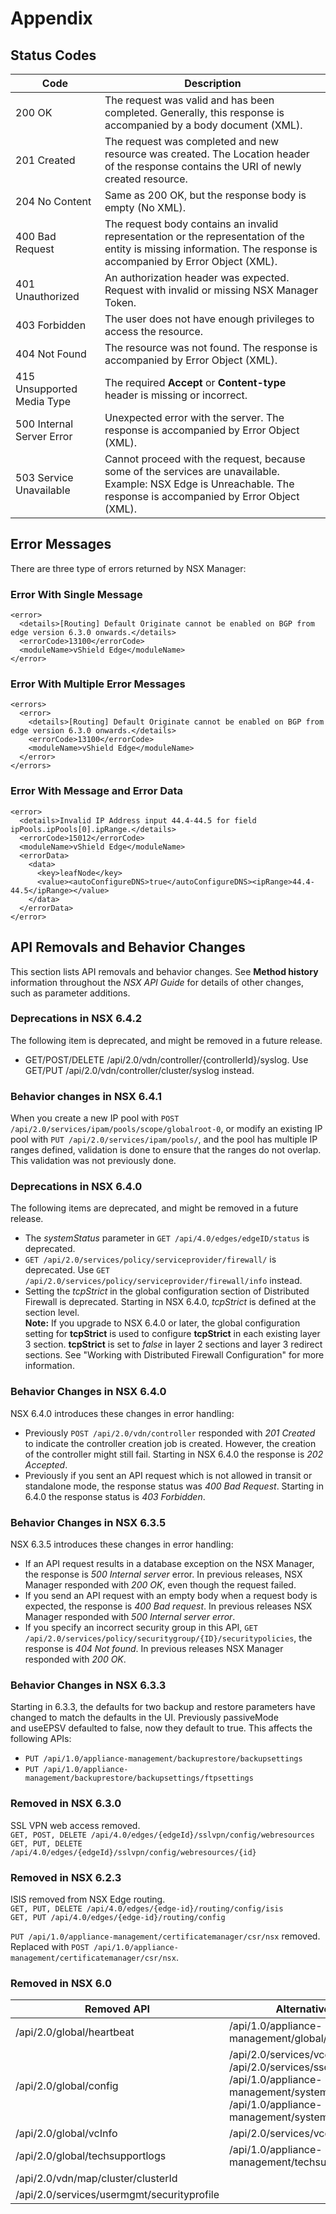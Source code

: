 # Appendix

## Status Codes

Code | Description
---|---
200 OK | The request was valid and has been completed. Generally, this response is accompanied by a body document (XML).
201 Created | The request was completed and new resource was created. The Location header of the response contains the URI of newly created resource. 
204 No Content | Same as 200 OK, but the response body is empty (No XML).
400 Bad Request | The request body contains an invalid representation or the representation of the entity is missing information. The response is accompanied by Error Object (XML).
401 Unauthorized | An authorization header was expected. Request with invalid or missing NSX Manager Token.
403 Forbidden | The user does not have enough privileges to access the resource.
404 Not Found | The resource was not found. The response is accompanied by Error Object (XML).
415 Unsupported Media Type | The required **Accept** or **Content-type** header is missing or incorrect.
500 Internal Server Error | Unexpected error with the server. The response is accompanied by Error Object (XML).
503 Service Unavailable | Cannot proceed with the request, because some of the services are unavailable. Example: NSX Edge is Unreachable. The response is accompanied by Error Object (XML).

## Error Messages

There are three type of errors returned by NSX Manager:

### Error With Single Message

    <error>
      <details>[Routing] Default Originate cannot be enabled on BGP from edge version 6.3.0 onwards.</details>
      <errorCode>13100</errorCode>
      <moduleName>vShield Edge</moduleName>
    </error>

### Error With Multiple Error Messages

    <errors>
      <error>
        <details>[Routing] Default Originate cannot be enabled on BGP from edge version 6.3.0 onwards.</details>
        <errorCode>13100</errorCode>
        <moduleName>vShield Edge</moduleName>
      </error>
    </errors>

### Error With Message and Error Data

    <error>
      <details>Invalid IP Address input 44.4-44.5 for field ipPools.ipPools[0].ipRange.</details>
      <errorCode>15012</errorCode>
      <moduleName>vShield Edge</moduleName>
      <errorData>
        <data>
          <key>leafNode</key>
          <value><autoConfigureDNS>true</autoConfigureDNS><ipRange>44.4-44.5</ipRange></value>
        </data>
      </errorData>
    </error>
    
## API Removals and Behavior Changes

This section lists API removals and behavior changes. See **Method
history** information throughout the *NSX API Guide* for details of
other changes, such as parameter additions.

### Deprecations in NSX 6.4.2

The following item is deprecated, and might be removed in a future release.
* GET/POST/DELETE /api/2.0/vdn/controller/{controllerId}/syslog. Use 
  GET/PUT /api/2.0/vdn/controller/cluster/syslog instead.

### Behavior changes in NSX 6.4.1

When you create a new IP pool with `POST /api/2.0/services/ipam/pools/scope/globalroot-0`, or modify an existing IP pool with `PUT /api/2.0/services/ipam/pools/`, and the pool has multiple IP ranges defined, validation is done to ensure that the ranges do not overlap. This validation was not previously done.

### Deprecations in NSX 6.4.0

The following items are deprecated, and might be removed in a future release.

* The *systemStatus* parameter in `GET /api/4.0/edges/edgeID/status` is deprecated. 
* `GET /api/2.0/services/policy/serviceprovider/firewall/` is deprecated. Use
  `GET /api/2.0/services/policy/serviceprovider/firewall/info` instead.
* Setting the *tcpStrict* in the global configuration section of Distributed
  Firewall is deprecated. Starting in NSX 6.4.0, *tcpStrict* is defined at 
  the section level.   
  **Note:** If you upgrade to NSX 6.4.0 or later, the global configuration setting for
  **tcpStrict** is used to configure **tcpStrict** in each existing layer 3
  section. **tcpStrict** is set to *false* in layer 2 sections and layer 3
  redirect sections. See "Working with Distributed Firewall Configuration" for
  more information.

### Behavior Changes in NSX 6.4.0

NSX 6.4.0 introduces these changes in error handling:

* Previously `POST /api/2.0/vdn/controller` responded with *201 Created* to
  indicate the controller creation job is created. However, the creation of the
  controller might still fail. Starting in NSX 6.4.0 the response is *202 Accepted*.
* Previously if you sent an API request which is not allowed in transit or
  standalone mode, the response status was *400 Bad Request*. Starting in 6.4.0
  the response status is *403 Forbidden*.

### Behavior Changes in NSX 6.3.5

NSX 6.3.5 introduces these changes in error handling:

* If an API request results in a database exception on the NSX Manager, the
  response is *500 Internal server* error. In previous releases, NSX Manager
  responded with *200 OK*, even though the request failed.
* If you send an API request with an empty body when a request body is expected,
  the response is *400 Bad request*. In previous releases NSX Manager responded
  with *500 Internal server error*.
* If you specify an incorrect security group in this API, `GET
  /api/2.0/services/policy/securitygroup/{ID}/securitypolicies`, the response is
  *404 Not found*. In previous releases NSX Manager responded with *200 OK*.

### Behavior Changes in NSX 6.3.3

Starting in 6.3.3, the defaults for two backup and restore parameters have
changed to match the defaults in the UI. Previously passiveMode and useEPSV
defaulted to false, now they default to true. This affects the following APIs:

* `PUT /api/1.0/appliance-management/backuprestore/backupsettings`
* `PUT /api/1.0/appliance-management/backuprestore/backupsettings/ftpsettings`

### Removed in NSX 6.3.0

SSL VPN web access removed.  
`GET, POST, DELETE /api/4.0/edges/{edgeId}/sslvpn/config/webresources`  
`GET, PUT, DELETE /api/4.0/edges/{edgeId}/sslvpn/config/webresources/{id}`

### Removed in NSX 6.2.3

ISIS removed from NSX Edge routing.  
`GET, PUT, DELETE /api/4.0/edges/{edge-id}/routing/config/isis`  
`GET, PUT /api/4.0/edges/{edge-id}/routing/config`

`PUT /api/1.0/appliance-management/certificatemanager/csr/nsx` removed.  
Replaced with `POST /api/1.0/appliance-management/certificatemanager/csr/nsx`.

### Removed in NSX 6.0

Removed API | Alternative API
------------|-----------------
/api/2.0/global/heartbeat | /api/1.0/appliance-management/global/info 
/api/2.0/global/config | /api/2.0/services/vcconfig <br>/api/2.0/services/ssoconfig <br>/api/1.0/appliance-management/system/network/dns <br>/api/1.0/appliance-management/system/timesettings
/api/2.0/global/vcInfo | /api/2.0/services/vcconfig 
/api/2.0/global/techsupportlogs | /api/1.0/appliance-management/techsupportlogs/NSX 
/api/2.0/vdn/map/cluster/clusterId |
/api/2.0/services/usermgmt/securityprofile  |